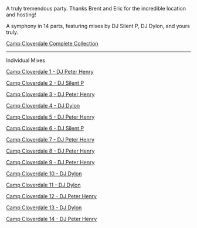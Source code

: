 A truly tremendous party.  Thanks Brent and Eric for the incredible location and hosting!

A symphony in 14 parts, featuring mixes by DJ Silent P, DJ Dylon, and yours truly.

[Camp Cloverdale Complete Collection](https://www.dropbox.com/scl/fo/lm35ilnprjx2ak84yem4n/h?rlkey=zpmoj6g0cs0ao33ktxwehb42e&dl=0)

---
Individual Mixes

[Camp Cloverdale 1 - DJ Peter Henry](https://www.dropbox.com/scl/fi/d0e8ed8x6mr23gjcrfumr/Camp-Cloverdale-1-DJ-Peter-Henry.mp3?rlkey=ta4v63n4umfv8wfe7u0wmz37l&dl=0)

[Camp Cloverdale 2 - DJ Silent P](https://www.dropbox.com/scl/fi/r907m25q96c06y1gu7s6y/Camp-Cloverdale-2-DJ-Silent-P.mp3?rlkey=mh8t3c1zyn6cwpfm0lb3pjayy&dl=0)

[Camp Cloverdale 3 - DJ Peter Henry](https://www.dropbox.com/scl/fi/lt79mt6n6h15bqvmwuduu/Camp-Cloverdale-3-DJ-Peter-Henry.mp3?rlkey=yejax1r0kbs67h7qadmpifio1&dl=0)

[Camp Cloverdale 4 - DJ Dylon](https://www.dropbox.com/scl/fi/utvris97wym0ou0g57845/Camp-Cloverdale-4-DJ-Dylon.mp3?rlkey=7fgqlntv3rdbz75obla439jb1&dl=0)

[Camp Cloverdale 5 - DJ Peter Henry](https://www.dropbox.com/scl/fi/udfmd6s3tnct3etf25ur8/Camp-Cloverdale-5-DJ-Peter-Henry.mp3?rlkey=j3qgytsvotuwp82jp5nmmjpcx&dl=0)

[Camp Cloverdale 6 - DJ Silent P](https://www.dropbox.com/scl/fi/d7akuie36mydas74o1psi/Camp-Cloverdale-6-DJ-Silent-P.mp3?rlkey=1f357myxcot9g4572j80eb6pl&dl=0)

[Camp Cloverdale 7 - DJ Peter Henry](https://www.dropbox.com/scl/fi/6xc4dyayvuqo3uopw0hr5/Camp-Cloverdale-7-DJ-Peter-Henry.mp3?rlkey=brue0j8871e5hbhllra7ctau8&dl=0)

[Camp Cloverdale 8 - DJ Peter Henry](https://www.dropbox.com/scl/fi/0ukdz37zktg0u05dsv44p/Camp-Cloverdale-8-DJ-Peter-Henry.mp3?rlkey=01i8pyp5tq91o7rywxlll60y9&dl=0)

[Camp Cloverdale 9 - DJ Peter Henry](https://www.dropbox.com/scl/fi/iyzwcv8mx89ol9o4nvmf1/Camp-Cloverdale-9-DJ-Peter-Henry.mp3?rlkey=dcdyg3rf5kztf32dw7yo4dg6i&dl=0)

[Camp Cloverdale 10 - DJ Dylon](https://www.dropbox.com/scl/fi/ewsnv65rq2ivdtjwii17z/Camp-Cloverdale-10-DJ-Dylon.mp3?rlkey=zn8uyndjf9vjyq4xbg2s4xsos&dl=0)

[Camp Cloverdale 11 - DJ Dylon](https://www.dropbox.com/scl/fi/0p42mq6szr6wyp5f0ak8a/Camp-Cloverdale-11-DJ-Dylon.mp3?rlkey=zr04ldcqbptm03b86w7aomdl1&dl=0)

[Camp Cloverdale 12 - DJ Peter Henry](https://www.dropbox.com/scl/fi/ke0e6dv46rak9yg89a9hs/Camp-Cloverdale-12-DJ-Peter-Henry.mp3?rlkey=dhou1edurycak73ops6jyvkka&dl=0)

[Camp Cloverdale 13 - DJ Dylon](https://www.dropbox.com/scl/fi/gcveeeiqzo98n9amd0c93/Camp-Cloverdale-13-DJ-Dylon.mp3?rlkey=g6ncyv2e8b6ixaedagtotpftv&dl=0)

[Camp Cloverdale 14 - DJ Peter Henry](https://www.dropbox.com/scl/fi/4919gm0cgimyr3xzvokv9/Camp-Cloverdale-14-DJ-Peter-Henry.mp3?rlkey=tiehnz6sm17heddrrxhlfbxs8&dl=0)





